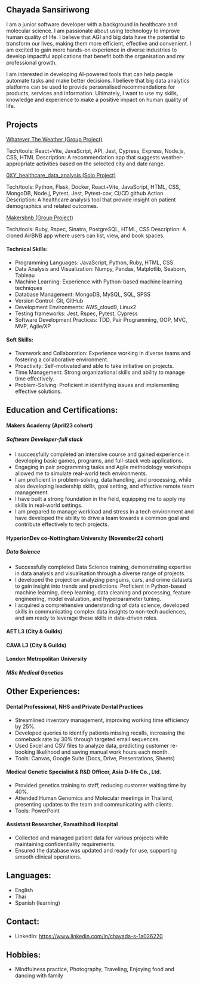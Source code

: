 ## Chayada Sansiriwong

I am a junior software developer with a background in healthcare and molecular science. I am passionate about using technology to improve human quality of life. I believe that AGI and big data have the potential to transform our lives, making them more efficient, effective and convenient. I am excited to gain more hands-on experience in diverse industries to develop impactful applications that benefit both the organisation and my professional growth.

I am interested in developing AI-powered tools that can help people automate tasks and make better decisions. I believe that big data analytics platforms can be used to provide personalised recommendations for products, services and information. Ultimately, I want to use my skills, knowledge and experience to make a positive impact on human quality of life.

## Projects

[Whatever The Weather (Group Project)](https://github.com/csanann/ep3-raining-mern)

Tech/tools: React+Vite, JavaScript, API, Jest, Cypress, Express, Node.js, CSS, HTML
Description: A recommendation app that suggests weather-appropriate activities based on the selected city and date range.

[0XY_healthcare_data_analysis (Solo Project)](https://github.com/csanann/0XY_healthcare_data_analysis)

Tech/tools: Python, Flask, Docker, React+Vite, JavaScript, HTML, CSS, MongoDB, Node.j, Pytest, Jest, Pytest-cov, CI/CD github Action
Description: A healthcare analysis tool that provide insight on patient demographics and related outcomes.

[Makersbnb (Group Project)](https://github.com/csanann/makersbnb-ruby-seed)

Tech/tools: Ruby, Rspec, Sinatra, PostgreSQL, HTML, CSS
Description: A cloned AirBNB app where users can list, view, and book spaces.
  
#### Technical Skills:
- Programming Languages: JavaScript, Python, Ruby, HTML, CSS
- Data Analysis and Visualization: Numpy, Pandas, Matplotlib, Seaborn, Tableau
- Machine Learning: Experience with Python-based machine learning techniques
- Database Management: MongoDB, MySQL, SQL, SPSS
- Version Control: Git, GitHub
- Development Environments: AWS_cloud9, Linux2
- Testing frameworks: Jest, Rspec, Pytest, Cypress
- Software Development Practices: TDD, Pair Programming, OOP, MVC, MVP, Agile/XP

#### Soft Skills:

- Teamwork and Collaboration: Experience working in diverse teams and fostering a collaborative environment.
- Proactivity: Self-motivated and able to take initiative on projects.
- Time Management: Strong organizational skills and ability to manage time effectively.
- Problem-Solving: Proficient in identifying issues and implementing effective solutions.

## Education and Certifications:

#### Makers Academy (April23 cohort)
##### Software Developer-full stack

- I successfully completed an intensive course and gained experience in developing basic games, programs, and full-stack web applications.
- Engaging in pair programming tasks and Agile methodology workshops allowed me to simulate real-world tech environments. 
- I am proficient in problem-solving, data handling, and processing, while also developing leadership skills, goal setting, and effective remote team management.
- I have built a strong foundation in the field, equipping me to apply my skills in real-world settings.
- I am prepared to manage workload and stress in a tech environment and have developed the ability to drive a team towards a common goal and contribute effectively to tech projects. 

#### HyperionDev co-Nottingham University (November22 cohort)
##### Data Science 
- Successfully completed Data Science training, demonstrating expertise in data analysis and visualisation through a diverse range of projects.
- I developed the project on analyzing penguins, cars, and crime datasets to gain insight into trends and predictions.  Proficient in Python-based machine learning, deep learning, data cleaning and processing, feature engineering, model evaluation, and hyperparameter tuning.
- I acquired a comprehensive understanding of data science, developed skills in communicating complex data insights to non-tech audiences, and am ready to leverage these skills in data-driven roles.
#### AET L3 (City & Guilds)
#### CAVA L3 (City & Guilds)

#### London Metropolitan University
##### MSc Medical Genetics 

## Other Experiences:

#### Dental Professional, NHS and Private Dental Practices
- Streamlined inventory management, improving working time efficiency by 25%.
- Developed queries to identify patients missing recalls, increasing the comeback rate by 30% through targeted email sequences.
- Used Excel and CSV files to analyze data, predicting customer re-booking likelihood and saving manual work hours each month.
- Tools: Canvas, Google Suite (Docs, Drive, Presentations, Sheets)

#### Medical Genetic Specialist & R&D Officer, Asia D-life Co., Ltd.
- Provided genetics training to staff, reducing customer waiting time by 40%.
- Attended Human Genomics and Molecular meetings in Thailand, presenting updates to the team and communicating with clients.
- Tools: PowerPoint

#### Assistant Researcher, Ramathibodi Hospital
- Collected and managed patient data for various projects while maintaining confidentiality requirements.
- Ensured the database was updated and ready for use, supporting smooth clinical operations.

## Languages:  
- English
- Thai
- Spanish (learning)

## Contact:
- LinkedIn: https://www.linkedin.com/in/chayada-s-1a026220 

## Hobbies:
- Mindfulness practice, Photography, Traveling, Enjoying food and dancing with family